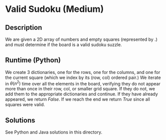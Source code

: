 # Valid Sudoku (Medium)
## Description
We are given a 2D array of numbers and empty squares (represented by .) and must determine if the board is a valid sudoku suzzle.

## Runtime (Python)
We create 3 dictionaries, one for the rows, one for the columns, and one for the current square (which we index by its (row, col) ordered pair.) We iterate in $\theta(n^2)$ time over all the elements in the board, verifying they do not appear more than once in their row, col, or smaller grid square. If they do not, we add them to the appropriate dictionaries and continue. If they have already appeared, we return $False$. If we reach the end we return $True$ since all squares were valid. 

## Solutions
See Python and Java solutions in this directory.

